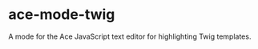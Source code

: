 ace-mode-twig
=============

A mode for the Ace JavaScript text editor for highlighting Twig templates.
